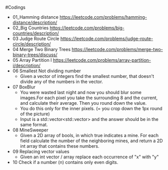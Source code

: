 #Codings

- 01_Hamming distance https://leetcode.com/problems/hamming-distance/description/
- 02_Big Countries https://leetcode.com/problems/big-countries/description/
- 03 Judge Route Circle
https://leetcode.com/problems/judge-route-circle/description/
- 04 Merge Two Binary Trees https://leetcode.com/problems/merge-two-binary-trees/discuss/
- 05 Array Partition I https://leetcode.com/problems/array-partition-i/description/
- 06 Smallest Not dividing number
  - Given a vector of integers find the smallest number, that doesn't divide any of the numbers in the vector.
- 07 BoxBlur
  - You were wasted last night and now you should blur some images.For each pixel you take the surrounding 8 and the current, and calculate their average. Then you round down the value.
  - You do this only for the inner pixels. (= you crop down the 1px round of the picture)
  - Input is a std::vector<std::vector<int>> and the answer should be in the same format.
- 08 MineSweeper
  - Given a 2D array of bools, in which true indicates a mine. For each field calculate the number of the neighboring mines, and return a 2D int array that contains these numbers.
- 09 Replacing vector values
  - Given an int vector / array replace each occurrence of "x" with "y"
- 10 Check if a number (n) contains only even digits.
